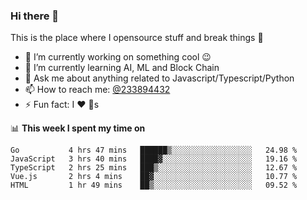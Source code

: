 ### Hi there 👋

<!--
**a233894432/a233894432** is a ✨ _special_ ✨ repository because its `README.md` (this file) appears on your GitHub profile.

Here are some ideas to get you started:

- 🔭 I’m currently working on ...
- 🌱 I’m currently learning ...
- 👯 I’m looking to collaborate on ...
- 🤔 I’m looking for help with ...
- 💬 Ask me about ...
- 📫 How to reach me: ...
- 😄 Pronouns: ...
- ⚡ Fun fact: ...
-->
 
 
This is the place where I opensource stuff and break things :rofl:

- 🔭 I’m currently working on something cool :wink:
- 🌱 I’m currently learning AI, ML and Block Chain
- 💬 Ask me about anything related to Javascript/Typescript/Python
- 📫 How to reach me: [@233894432](https://twitter.com/233894432)
- ⚡ Fun fact: I :heart: :dog:s

📊 **This week I spent my time on**
<!--START_SECTION:waka-->
```text
Go           4 hrs 47 mins   ██████▒░░░░░░░░░░░░░░░░░░   24.98 % 
JavaScript   3 hrs 40 mins   ████▓░░░░░░░░░░░░░░░░░░░░   19.16 % 
TypeScript   2 hrs 25 mins   ███▒░░░░░░░░░░░░░░░░░░░░░   12.67 % 
Vue.js       2 hrs 4 mins    ██▓░░░░░░░░░░░░░░░░░░░░░░   10.77 % 
HTML         1 hr 49 mins    ██▒░░░░░░░░░░░░░░░░░░░░░░   09.52 % 
```
<!--END_SECTION:waka-->
